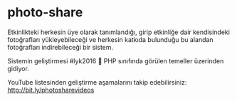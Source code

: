 # photo-share
Etkinlikteki herkesin üye olarak tanımlandığı, girip etkinliğe dair kendisindeki fotoğrafları yükleyebileceği ve herkesin katkıda bulunduğu bu alandan fotoğrafları indirebileceği bir sistem.

Sistemin geliştirmesi #lyk2016 :elephant: PHP sınıfında görülen temeller üzerinden gidiyor.

YouTube listesinden geliştirme aşamalarını takip edebilirsiniz: http://bit.ly/photosharevideos